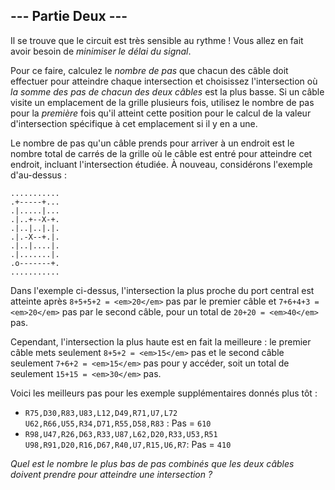 ## --- Partie Deux ---

Il se trouve que le circuit est très sensible au rythme ! Vous allez en fait avoir besoin de *minimiser le délai du signal*.

Pour ce faire, calculez le *nombre de pas* que chacun des câble doit effectuer pour atteindre chaque intersection et choisissez l'intersection où *la somme des pas de chacun des deux câbles* est la plus basse. Si un câble visite un emplacement de la grille plusieurs fois, utilisez le nombre de pas pour la *première* fois qu'il atteint cette position pour le calcul de la valeur d'intersection spécifique à cet emplacement si il y en a une.

Le nombre de pas qu'un câble prends pour arriver à un endroit est le nombre total de carrés de la grille où le câble est entré pour atteindre cet endroit, incluant l'intersection étudiée. À nouveau, considérons l'exemple d'au-dessus :

```
...........
.+-----+...
.|.....|...
.|..+--X-+.
.|..|..|.|.
.|.-X--+.|.
.|..|....|.
.|.......|.
.o-------+.
...........
```

Dans l'exemple ci-dessus, l'intersection la plus proche du port central est atteinte après ``8+5+5+2 = <em>20</em>`` pas par le premier câble et ``7+6+4+3 = <em>20</em>`` pas par le second câble, pour un total de ``20+20 = <em>40</em>`` pas.

Cependant, l'intersection la plus haute est en fait la meilleure : le premier câble mets seulement ``8+5+2 = <em>15</em>`` pas et le second câble seulement ``7+6+2 = <em>15</em>`` pas pour y accéder, soit un total de seulement ``15+15 = <em>30</em>`` pas.

Voici les meilleurs pas pour les exemple supplémentaires donnés plus tôt :

- ``R75,D30,R83,U83,L12,D49,R71,U7,L72``\
``U62,R66,U55,R34,D71,R55,D58,R83`` : Pas = `610`
- ``R98,U47,R26,D63,R33,U87,L62,D20,R33,U53,R51``\
``U98,R91,D20,R16,D67,R40,U7,R15,U6,R7``: Pas = `410`

*Quel est le nombre le plus bas de pas combinés que les deux câbles doivent prendre pour atteindre une intersection ?*